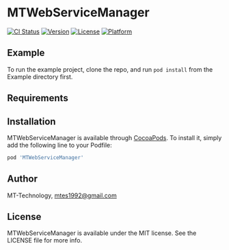 # MTWebServiceManager

[![CI Status](https://img.shields.io/travis/MT-Technology/MTWebServiceManager.svg?style=flat)](https://travis-ci.org/MT-Technology/MTWebServiceManager)
[![Version](https://img.shields.io/cocoapods/v/MTWebServiceManager.svg?style=flat)](https://cocoapods.org/pods/MTWebServiceManager)
[![License](https://img.shields.io/cocoapods/l/MTWebServiceManager.svg?style=flat)](https://cocoapods.org/pods/MTWebServiceManager)
[![Platform](https://img.shields.io/cocoapods/p/MTWebServiceManager.svg?style=flat)](https://cocoapods.org/pods/MTWebServiceManager)

## Example

To run the example project, clone the repo, and run `pod install` from the Example directory first.

## Requirements

## Installation

MTWebServiceManager is available through [CocoaPods](https://cocoapods.org). To install
it, simply add the following line to your Podfile:

```ruby
pod 'MTWebServiceManager'
```

## Author

MT-Technology, mtes1992@gmail.com

## License

MTWebServiceManager is available under the MIT license. See the LICENSE file for more info.
